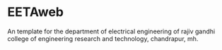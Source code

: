 # EETAweb
An template for the department of electrical engineering of rajiv gandhi college of engineering research and technology, chandrapur, mh.
